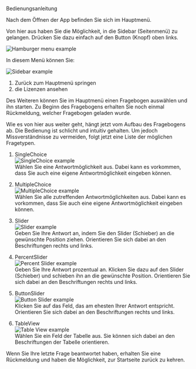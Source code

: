 Bedienungsanleitung

Nach dem Öffnen der App befinden Sie sich im Hauptmenü.

Von hier aus haben Sie die Möglichkeit, in die Sidebar (Seitenmenü) zu gelangen. Drücken Sie dazu einfach auf den Button (Knopf) oben links. 

![Hamburger menu example](img/hamburger_menu.PNG)

In diesem Menü können Sie:      

![Sidebar example](img/sidebar.PNG)

1.  Zurück zum Hauptmenü springen
2.  die Lizenzen ansehen

Des Weiteren können Sie im Hauptmenü einen Fragebogen auswählen und ihn starten. Zu Beginn des Fragebogens erhalten Sie noch einmal Rückmeldung, welcher Fragebogen geladen wurde.

Wie es von hier aus weiter geht, hängt jetzt vom Aufbau des Fragebogens ab. Die Bedienung ist schlicht und intuitiv gehalten. Um jedoch Missverständnisse zu vermeiden, folgt jetzt eine Liste der möglichen Fragetypen.

1. SingleChoice     
    ![SingleChoice example](img/singlechoice.PNG)       
    Wählen Sie eine Antwortmöglichkeit aus. Dabei kann es vorkommen, dass Sie auch eine eigene Antwortmöglichkeit eingeben können.

2. MultipleChoice   
    ![MultipleChoice example](img/multiple_choice.PNG)   
    Wählen Sie alle zutreffenden Antwortmöglichkeiten aus. Dabei kann es vorkommen, dass Sie auch eine eigene Antwortmöglichkeit eingeben können.

3. Slider   
    ![Slider example](img/normal_slider.PNG)   
    Geben Sie Ihre Antwort an, indem Sie den Slider (Schieber) an die gewünschte Position ziehen. Orientieren Sie sich dabei an den Beschriftungen rechts und links.

4. PercentSlider   
    ![Percent Slider example](img/slider.PNG)   
    Geben Sie Ihre Antwort prozentual an. Klicken Sie dazu auf den Slider (Schieber) und schieben ihn an die gewünschte Position. Orientieren Sie sich dabei an den Beschriftungen rechts und links.

5. ButtonSlider     
    ![Button Slider example](img/button_slider.PNG)   
    Klicken Sie auf das Feld, das am ehesten Ihrer Antwort entspricht. Orientieren Sie sich dabei an den Beschriftungen rechts und links.

6. TableView    
    ![Table View example](img/tableview.PNG)   
    Wählen Sie ein Feld der Tabelle aus. Sie können sich dabei an den Beschriftungen der Tabelle orientieren. 


Wenn Sie Ihre letzte Frage beantwortet haben, erhalten Sie eine Rückmeldung und haben die Möglichkeit, zur Startseite zurück zu kehren.

